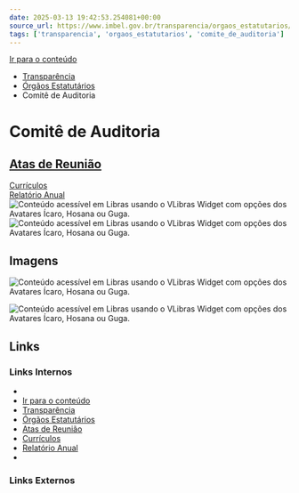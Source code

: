 ```yaml
---
date: 2025-03-13 19:42:53.254081+00:00
source_url: https://www.imbel.gov.br/transparencia/orgaos_estatutarios/comite_de_auditoria
tags: ['transparencia', 'orgaos_estatutarios', 'comite_de_auditoria']
---
```


[](https://www.imbel.gov.br/transparencia/orgaos_estatutarios/comite_de_auditoria)
[Ir para o conteúdo](https://www.imbel.gov.br/transparencia/orgaos_estatutarios/comite_de_auditoria#conteudo)
  * [ Transparência](https://www.imbel.gov.br/transparencia)
  * [ Órgãos Estatutários](https://www.imbel.gov.br/transparencia/orgaos_estatutarios)
  * Comitê de Auditoria


# Comitê de Auditoria
[ Atas de Reunião](https://www.imbel.gov.br/transparencia/orgaos_estatutarios/comite_de_auditoria/atas_de_reuniao)  
---  
[ Currículos](https://www.imbel.gov.br/transparencia/orgaos_estatutarios/comite_de_auditoria/curriculos)  
[ Relatório Anual](https://www.imbel.gov.br/transparencia/orgaos_estatutarios/comite_de_auditoria/relatorio_anual)  
[ ](https://www.imbel.gov.br/transparencia/orgaos_estatutarios/comite_de_auditoria#home)
![Conteúdo acessível em Libras usando o VLibras Widget com opções dos Avatares Ícaro, Hosana ou Guga.](https://vlibras.gov.br/app2//assets/access_icon.svg) ![Conteúdo acessível em Libras usando o VLibras Widget com opções dos Avatares Ícaro, Hosana ou Guga.](https://vlibras.gov.br/app2//assets/access_popup.jpg)


## Imagens

![Conteúdo acessível em Libras usando o VLibras Widget com opções dos Avatares Ícaro, Hosana ou Guga.](https://vlibras.gov.br/app2//assets/access_popup.jpg)

![Conteúdo acessível em Libras usando o VLibras Widget com opções dos Avatares Ícaro, Hosana ou Guga.](assets/access_popup.jpg)



## Links

### Links Internos

- [](https://www.imbel.gov.br/transparencia/orgaos_estatutarios/comite_de_auditoria)
- [Ir para o conteúdo](https://www.imbel.gov.br/transparencia/orgaos_estatutarios/comite_de_auditoria#conteudo)
- [Transparência](https://www.imbel.gov.br/transparencia)
- [Órgãos Estatutários](https://www.imbel.gov.br/transparencia/orgaos_estatutarios)
- [Atas de Reunião](https://www.imbel.gov.br/transparencia/orgaos_estatutarios/comite_de_auditoria/atas_de_reuniao)
- [Currículos](https://www.imbel.gov.br/transparencia/orgaos_estatutarios/comite_de_auditoria/curriculos)
- [Relatório Anual](https://www.imbel.gov.br/transparencia/orgaos_estatutarios/comite_de_auditoria/relatorio_anual)
- [](https://www.imbel.gov.br/transparencia/orgaos_estatutarios/comite_de_auditoria#home)

### Links Externos



